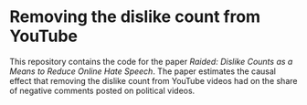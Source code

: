 # Removing the dislike count from YouTube
This repository contains the code for the paper *Raided: Dislike Counts as a Means to Reduce Online Hate Speech*. The paper estimates the causal effect that removing the dislike count from YouTube videos had on the share of negative comments posted on political videos.
